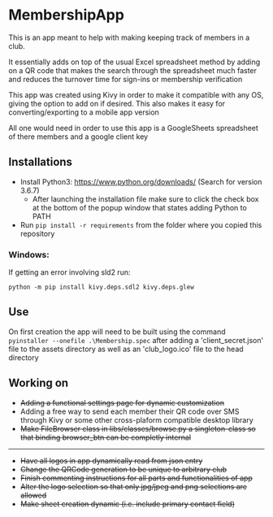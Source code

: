 # MembershipApp

This is an app meant to help with making keeping track of members in a club.

It essentially adds on top of the usual Excel spreadsheet method by adding on a QR code that makes the search through the spreadsheet much faster and reduces the turnover time for sign-ins or membership verification

This app was created using Kivy in order to make it compatible with any OS, giving the option to add on if desired. 
This also makes it easy for converting/exporting to a mobile app version

All one would need in order to use this app is a GoogleSheets spreadsheet of there members and a google client key

## Installations
* Install Python3: https://www.python.org/downloads/ (Search for version 3.6.7)
	* After launching the installation file make sure to click the check box at the bottom of the popup window that states adding Python to PATH
* Run `pip install -r requirements` from the folder where you copied this repository
### Windows:
If getting an error involving sld2 run:
```
python -m pip install kivy.deps.sdl2 kivy.deps.glew
```



## Use

On first creation the app will need to be built using the command `pyinstaller --onefile .\Membership.spec`
after adding a 'client_secret.json' file to the assets directory as well as an 'club_logo.ico' file to the head directory

## Working on
* ~~Adding a functional settings page for dynamic customization~~
* Adding a free way to send each member their QR code over SMS through Kivy or some other cross-plaform compatible desktop library
* ~~Make FileBrowser class in libs/classes/browse.py a singleton-class so that binding browser_btn can be completly internal~~

---------
* ~~Have all logos in app dynamically read from json entry~~
* ~~Change the QRCode generation to be unique to arbitrary club~~
* ~~Finish commenting instructions for all parts and functionalities of app~~
* ~~Alter the logo selection so that only jpg/jpeg and png selections are allowed~~
* ~~Make sheet creation dynamic (i.e. include primary contact field)~~


